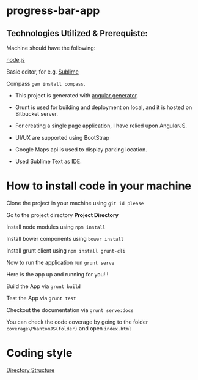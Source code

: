 # progress-bar-app



## Technologies Utilized & Prerequiste:

Machine should have the following: 

[node.js](https://nodejs.org/)

Basic editor, for e.g. [Sublime](https://www.sublimetext.com/)

Compass ``gem install compass``.

* This project is generated with [angular generator](https://github.com/yeoman/generator-angular).
 
* Grunt is used for building and deployment on local, and it is hosted on Bitbucket server.
 
* For creating a single page application, I have relied upon AngularJS.
 
* UI/UX are supported using BootStrap
 
* Google Maps api is used to display parking location.
 
* Used Sublime Text as IDE.

# How to install code in your machine

Clone the project in your machine using ``git id please``

Go to the project directory **Project Directory**

Install node modules using ``npm install``

Install bower components using ``bower install``

Install grunt client using ``npm install grunt-cli``

Now to run the application run ``grunt serve``

Here is the app up and running for you!!!

Build the App via `` grunt build ``

Test the App via `` grunt test ``

Checkout the documentation via `` grunt serve:docs ``


You can check the code coverage by going to the folder `` coverage\PhantomJS(folder) `` and open `` index.html ``


# Coding style

[Directory Structure ](https://scotch.io/tutorials/angularjs-best-practices-directory-structure#a-better-structure-and-foundation)


